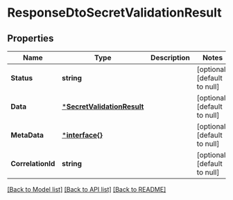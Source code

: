 # ResponseDtoSecretValidationResult

## Properties
Name | Type | Description | Notes
------------ | ------------- | ------------- | -------------
**Status** | **string** |  | [optional] [default to null]
**Data** | [***SecretValidationResult**](SecretValidationResult.md) |  | [optional] [default to null]
**MetaData** | [***interface{}**](interface{}.md) |  | [optional] [default to null]
**CorrelationId** | **string** |  | [optional] [default to null]

[[Back to Model list]](../README.md#documentation-for-models) [[Back to API list]](../README.md#documentation-for-api-endpoints) [[Back to README]](../README.md)

